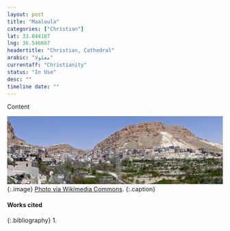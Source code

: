 ```yaml
---
layout: post
title: "Maaloula"
categories: ["Christian"]
lat: 33.844167
lng: 36.546667
headertitle: "Christian, Cathedral"
arabic: "معلولا‎"
currentaff: "Christianity"
status: "In Use"
desc: ""
timeline date: ""
---
```

Content

![Dura Europos](images/Maaloula.jpeg)
   {:.image}
[Photo via Wikimedia Commons](https://commons.wikimedia.org/wiki/Maaloula#/media/File:Maaloula_01.jpg).
   {:.caption}

#### Works cited

{:.bibliography}
1. 